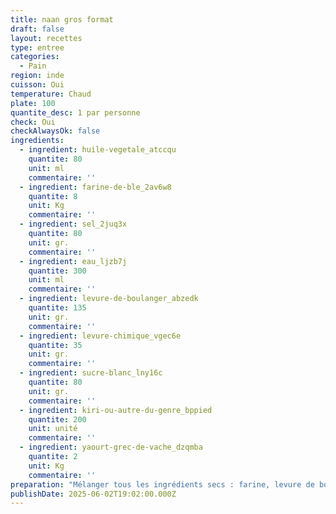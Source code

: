 ```yaml
---
title: naan gros format
draft: false
layout: recettes
type: entree
categories:
  - Pain
region: inde
cuisson: Oui
temperature: Chaud
plate: 100
quantite_desc: 1 par personne
check: Oui
checkAlwaysOk: false
ingredients:
  - ingredient: huile-vegetale_atccqu
    quantite: 80
    unit: ml
    commentaire: ''
  - ingredient: farine-de-ble_2av6w8
    quantite: 8
    unit: Kg
    commentaire: ''
  - ingredient: sel_2juq3x
    quantite: 80
    unit: gr.
    commentaire: ''
  - ingredient: eau_ljzb7j
    quantite: 300
    unit: ml
    commentaire: ''
  - ingredient: levure-de-boulanger_abzedk
    quantite: 135
    unit: gr.
    commentaire: ''
  - ingredient: levure-chimique_vgec6e
    quantite: 35
    unit: gr.
    commentaire: ''
  - ingredient: sucre-blanc_lny16c
    quantite: 80
    unit: gr.
    commentaire: ''
  - ingredient: kiri-ou-autre-du-genre_bppied
    quantite: 200
    unit: unité
    commentaire: ''
  - ingredient: yaourt-grec-de-vache_dzqmba
    quantite: 2
    unit: Kg
    commentaire: ''
preparation: "Mélanger tous les ingrédients secs : farine, levure de boulanger, levure chimique, sel & sucre.\n\nFaire un puit dans cette farine, et ajoutez les ingrédients liquides : huile, yaourt, eau.\n\nPétrir la pâte 10 à 15 minutes.\n\nLaisser lever la pâte au minimum 1 h 30 dans un endroit tempéré en la recouvrant d'un torchon.\n\nElle doit gonfler un max.\n\n\_Former\n 100 petites boules de taille identique (pour 50 personnes, 2 par \npersonne), les étaler très finement au rouleau à pâtisserie fariné sur \nle plan de travail fariné ou à la main.\n\nDéposer\n 2 portions de vache qui rit sur un disque de pâte, en laissant, \ndisposez un second disque de pâte par dessus et soudez les bords en \nappuyant bien avec les doigts.\n\nPasser le rouleau ou les mains sur la galette pour étaler la vache qui rit.\n\nFaire cuire 5 minutes le naan à la bilig, ou dans une poêle à crêpes ou au four à 180°.\n\nServir chaud.\n\n\\"
publishDate: 2025-06-02T19:02:00.000Z
---
```

